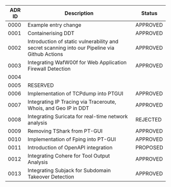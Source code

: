| ADR ID | Description                                                                                   | Status   |
| ------ | --------------------------------------------------------------------------------------------- | -------- |
| 0000   | Example entry change                                                                          | APPROVED |
| 0001   | Containerising DDT                                                                            | APPROVED |
| 0002   | Introduction of static vulnerability and secret scanning into our Pipeline via Github Actions | APPROVED |
| 0003   | Integrating WafW00f for Web Application Firewall Detection                                    | APPROVED |
| 0004   |                                                                                               |          |
| 0005   | RESERVED                                                                                      |          |
| 0006   | Implementation of TCPdump into PTGUI                                                          | APPROVED |
| 0007   | Integrating IP Tracing via Traceroute, Whois, and Geo IP in DDT                               | APPROVED |
| 0008   | Integrating Suricata for real-time network analysis                                           | REJECTED |
| 0009   | Removing TShark from PT-GUI                                                                   | APPROVED |
| 0010   | Implementation of Fping into PT-GUI                                                           | APPROVED |
| 0011   | Introduction of OpenAPI integration                                                           | PROPOSED |
| 0012   | Integrating Cohere for Tool Output Analysis                                                   | APPROVED |
| 0013   | Integrating Subjack for Subdomain Takeover Detection                                          | APPROVED |
